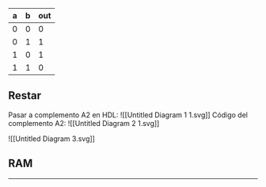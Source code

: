 | a   | b   | out |
| --- | --- | --- |
| 0   | 0   | 0   |
| 0   | 1   | 1   |
| 1   | 0   | 1   |
| 1   | 1   | 0   |

## Restar
Pasar a complemento A2 en HDL:
![[Untitled Diagram 1 1.svg]]
Código del complemento A2:
![[Untitled Diagram 2 1.svg]]

![[Untitled Diagram 3.svg]]

## RAM
---

